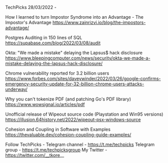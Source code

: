 TechPicks 28/03/2022 -

How I learned to turn Impostor Syndrome into an Advantage - The Impostor's Advantage
https://www.zainrizvi.io/blog/the-impostors-advantage/

Postgres Auditing in 150 lines of SQL
https://supabase.com/blog/2022/03/08/audit

Okta: "We made a mistake" delaying the Lapsus$ hack disclosure
https://www.bleepingcomputer.com/news/security/okta-we-made-a-mistake-delaying-the-lapsus-hack-disclosure/

Chrome vulnerability reported for 3.2 billion users
https://www.forbes.com/sites/daveywinder/2022/03/26/google-confirms-emergency-security-update-for-32-billion-chrome-users-attacks-underway/

Why you can't tokenize PDF (and patching Go's PDF library)
https://www.wowsignal.io/articles/pdf

Unofficial release of Wipeout source code (Playstation and Win95 versions)
https://illusion.64history.net/2022/wipeout-psx-windows-source

Cohesion and Coupling in Software with Examples
https://thevaluable.dev/cohesion-coupling-guide-examples/

Follow TechPicks -
Telegram channel - https://t.me/techpicks
Telegram group - https://t.me/techpicksgroup
My Twitter - https://twitter.com/__tkore__
